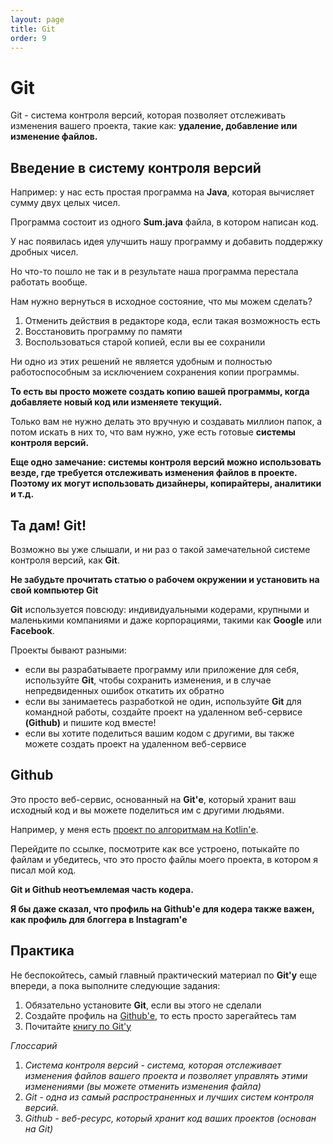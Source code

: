 ```yaml
---
layout: page
title: Git
order: 9
---
```


# Git

Git - система контроля версий, которая позволяет отслеживать изменения вашего проекта, такие как:
**удаление, добавление или изменение файлов.**

## Введение в систему контроля версий

Например: у нас есть простая программа на **Java**, которая вычисляет сумму двух целых чисел.

Программа состоит из одного **Sum.java** файла, в котором написан код.

У нас появилась идея улучшить нашу программу и добавить поддержку дробных чисел.

Но что-то пошло не так и в результате наша программа перестала работать вообще. 

Нам нужно вернуться в исходное состояние, что мы можем сделать? 

1. Отменить действия в редакторе кода, если такая возможность есть
2. Восстановить программу по памяти
3. Воспользоваться старой копией, если вы ее сохранили

Ни одно из этих решений не является удобным и полностью работоспособным за исключением сохранения копии программы.

**То есть вы просто можете создать копию вашей программы, когда добавляете новый код или изменяете текущий.**

Только вам не нужно делать это вручную и создавать миллион папок, а потом искать в них то, что вам нужно,
уже есть готовые **системы контроля версий.**

**Еще одно замечание: системы контроля версий можно использовать везде, где требуется отслеживать изменения файлов в проекте. Поэтому их могут использовать дизайнеры,
копирайтеры, аналитики и т.д.**

## Та дам! Git!

Возможно вы уже слышали, и ни раз о такой замечательной системе контроля версий, как **Git**.

**Не забудьте прочитать статью о рабочем окружении и установить на свой компьютер Git**

**Git** используется повсюду: индивидуальными кодерами, крупными и маленькими компаниями и даже корпорациями, такими как **Google** или **Facebook**.

Проекты бывают разными:

- если вы разрабатываете программу или приложение для себя, используйте **Git**, чтобы сохранить изменения, и в случае 
непредвиденных ошибок откатить их обратно
- если вы занимаетесь разработкой не один, используйте **Git** для командной работы, создайте проект на удаленном веб-сервисе **(Github)**
и пишите код вместе!
- если вы хотите поделиться вашим кодом с другими, вы также можете создать проект на удаленном веб-сервисе

## Github

Это просто веб-сервис, основанный на **Git'е**, который хранит ваш исходный код и вы можете поделиться им
с другими людьями.

Например, у меня есть <a href="https://github.com/evitwilly/Kotlin-Algorithms-and-Design-Patterns" class="markdown-link">проект по алгоритмам на Kotlin'е</a>.

Перейдите по ссылке, посмотрите как все устроено, потыкайте по файлам и убедитесь, что это просто файлы моего проекта, в котором я писал мой код.

**Git и Github неотъемлемая часть кодера.**

**Я бы даже сказал, что профиль на Github'е для кодера также важен, как профиль для блоггера в Instagram'е**

## Практика

Не беспокойтесь, самый главный практический материал по **Git'у** еще впереди, а пока
выполните следующие задания:

1. Обязательно установите **Git**, если вы этого не сделали
2. Создайте профиль на <a href="https://github.com/" class="markdown-link">Github'е</a>, то есть просто зарегайтесь там
3. Почитайте <a href="http://git-scm.com/book/ru/v2" class="markdown-link">книгу по Git'у</a>

*Глоссарий*

1. *Система контроля версий - система, которая отслеживает изменения файлов вашего проекта и позволяет управлять этими изменениями (вы можете отменить изменения файла)*
2. *Git - одна из самый распространенных и лучших систем контроля версий.*
3. *Github - веб-ресурс, который хранит код ваших проектов (основан на Git)*